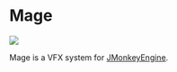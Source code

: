 # Mage

[![](https://jitpack.io/v/codex128/Mage.svg)](https://jitpack.io/#codex128/Mage)

Mage is a VFX system for [JMonkeyEngine](https://jmonkeyengine.org/).
